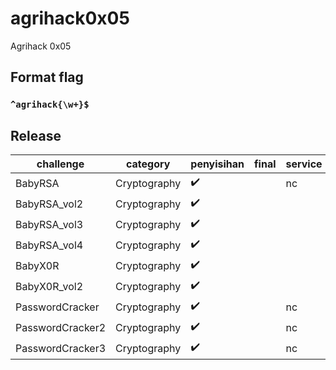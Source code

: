 # agrihack0x05

Agrihack 0x05

## Format flag

### `^agrihack{\w+}$` ###

## Release

| challenge               | category     | penyisihan         | final              | service                | flag                                                                              |
|-------------------------|--------------|--------------------|--------------------|------------------------|-----------------------------------------------------------------------------------|
| BabyRSA 	              | Cryptography | :heavy_check_mark: |  				   | nc                     | `agrihack{congratss_you've_learn_basic_RSA}`                   |
| BabyRSA_vol2 	          | Cryptography | :heavy_check_mark: |  				   |                        | `agrihack{mapping_RSA_isnt_that_hard_53a45bcf}`                |
| BabyRSA_vol3 	          | Cryptography | :heavy_check_mark: |  				   |                        | `agrihack{prime_N__is_quite_simple_to_break}`                  |
| BabyRSA_vol4	          | Cryptography | :heavy_check_mark: |  				   |                        | `agrihack{sm4ll_exp0n3nt_ez_56ab4f}`                   		 |
| BabyX0R	          	  | Cryptography | :heavy_check_mark: |  				   |                        | `agrihack{you've_learn_about_xor_______let's_moving_on}`       |
| BabyX0R_vol2	          | Cryptography | :heavy_check_mark: |  				   |                        | `agrihack{easy_space}`       |
| PasswordCracker	      | Cryptography | :heavy_check_mark: |  				   | nc                     | `agrihack{brut3f0rc3333_as_1t5_f1n33______b33f}`       |
| PasswordCracker2	      | Cryptography | :heavy_check_mark: |  				   | nc                     | `agrihack{d0n7_u53_w34k__p455w000000RD}`  |
| PasswordCracker3	      | Cryptography | :heavy_check_mark: |  				   | nc                     | `agrihack{R0ck_y0u_1s_4_th1ng55____b33f}` |
